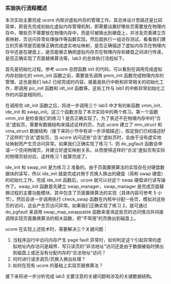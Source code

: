 ### 实验执行流程概述

本次实验主要完成 ucore 内核对虚拟内存的管理工作。其总体设计思路还是比较简单，即首先完成初始化虚拟内存管理机制，即需要设置好哪些页需要放在物理内存中，哪些页不需要放在物理内存中，而是可被换出到硬盘上，并涉及完善建立页表映射、页访问异常处理操作等函数实现。然后就执行一组访存测试，看看我们建立的页表项是否能够正确完成虚实地址映射，是否正确描述了虚拟内存页在物理内存中还是在硬盘上，是否能够正确把虚拟内存页在物理内存和硬盘之间进行传递，是否正确实现了页面替换算法等。lab3 的总体执行流程如下。

首先是初始化过程。参考 ucore 总控函数 init 的代码，可以看到在调用完成虚拟内存初始化的 vmm_init 函数之前，需要首先调用 pmm_init 函数完成物理内存的管理，这也是我们 lab2 已经完成的内容。接着是执行中断和异常相关的初始化工作，即调用 pic_init 函数和 idt_init 函数等，这些工作与 lab1 的中断异常初始化工作的内容是相同的。

在调用完 idt_init 函数之后，将进一步调用三个 lab3 中才有的新函数 vmm_init、ide_init 和 swap_init。这三个函数涉及了本次实验中的两个练习。第一个函数 vmm_init 是检查我们的练习 1 是否正确实现了。为了表述不在物理内存中的“合法”虚拟页，需要有数据结构来描述这样的页，为此 ucore 建立了 mm_struct 和 vma_struct 数据结构（接下来的小节中有进一步详细描述），假定我们已经描述好了这样的“合法”虚拟页，当 ucore 访问这些“合法”虚拟页时，会由于没有虚实地址映射而产生页访问异常。如果我们正确实现了练习 1，则 do_pgfault 函数会申请一个空闲物理页，并建立好虚实映射关系，从而使得这样的“合法”虚拟页有实际的物理页帧对应。这样练习 1 就算完成了。

ide_init 和 swap_init 是为练习 2 准备的。由于页面置换算法的实现存在对硬盘数据块的读写，所以 ide_init 就是完成对用于页换入换出的硬盘（简称 swap 硬盘）的初始化工作。完成 ide_init 函数后，ucore 就可以对这个 swap 硬盘进行读写操作了。swap_init 函数首先建立 swap_manager，swap_manager 是完成页面替换过程的主要功能模块，其中包含了页面置换算法的实现（具体内容可参考 5 小节）。然后会进一步调用执行 check_swap 函数在内核中分配一些页，模拟对这些页的访问，这会产生页访问异常。如果我们正确实现了练习 2，就可通过 do_pgfault 来调用 swap_map_swappable 函数来查询这些页的访问情况并间接调用实现页面置换算法的相关函数，把“不常用”的页换出到磁盘上。

ucore 在实现上述技术时，需要解决三个关键问题：

1. 当程序运行中访问内存产生 page
   fault 异常时，如何判定这个引起异常的虚拟地址内存访问是越界、写只读页的“非法地址”访问还是由于数据被临时换出到磁盘上或还没有分配内存的“合法地址”访问？
2. 何时进行请求调页/页换入换出处理？
3. 如何在现有 ucore 的基础上实现页替换算法？

接下来将进一步分析完成 lab3 主要注意的关键问题和涉及的关键数据结构。
